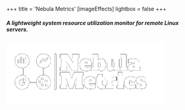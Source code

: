 +++
title = 'Nebula Metrics'
[imageEffects]
lightbox = false
+++

##### A lightweight system resource utilization monitor for remote Linux servers.

![Nebula Metrics logo](/images/logo-dark.png?classes=nebula-logo)
